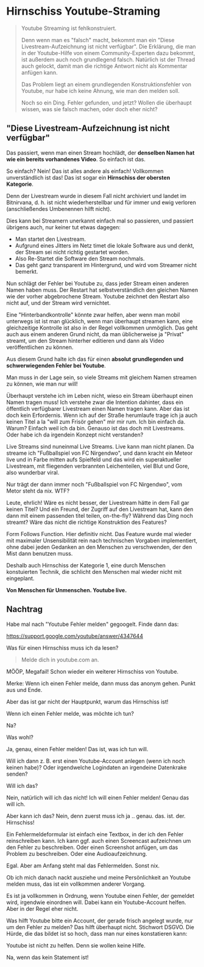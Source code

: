 # Hirnschiss Youtube-Straming

> Youtube Streaming ist fehlkonstruiert.
>
> Denn wenn man es "falsch" macht, bekommt man ein "Diese Livestream-Aufzeichnung ist nicht verfügbar".
> Die Erklärung, die man in der Youtube-Hilfe von einem Community-Experten dazu bekommt,
> ist außerdem auch noch grundlegend falsch.
> Natürlich ist der Thread auch gelockt, damit man die richtige Antwort nicht als Kommentar anfügen kann.
>
> Das Problem liegt an einem grundlegenden Konstruktionsfehler von Youtube,
> nur habe ich keine Ahnung, wie man den melden soll.
> 
> Noch so ein Ding.  Fehler gefunden, und jetzt?
> Wollen die überhaupt wissen, was sie falsch machen, oder doch eher nicht?

## "Diese Livestream-Aufzeichnung ist nicht verfügbar"

Das passiert, wenn man einen Stream hochlädt, der **denselben Namen hat wie ein bereits vorhandenes Video**.  So einfach ist das.

So einfach?  Nein!  Das ist alles andere als einfach!
Vollkommen unverständlich ist das!  Das ist sogar ein **Hirnschiss der obersten Kategorie**.

Denn der Livestream wurde in diesem Fall nicht archiviert und landet im Bitnirvana,
d. h. ist nicht wiederherstellbar und für immer und ewig verloren (anschließendes Umbenennen hilft nicht).

Dies kann bei Streamern unerkannt einfach mal so passieren, und passiert übrigens auch, nur keiner tut etwas dagegen:

- Man startet den Livestream.
- Aufgrund eines Jitters im Netz timet die lokale Software aus und denkt, der Stream sei nicht richtig gestartet worden.
- Also Re-Startet die Software den Stream nochmals.
- Das geht ganz transparent im Hintergrund, und wird vom Streamer nicht bemerkt.

Nun schlägt der Fehler bei Youtube zu, dass jeder Stream einen anderen Namen haben muss.
Der Restart hat selbstverständlich den gleichen Namen wie der vorher abgebrochene Stream.
Youtube zeichnet den Restart also nicht auf, und der Stream wird vernichtet.

Eine "Hinterbandkontrolle" könnte zwar helfen, aber wenn man mobil unterwegs ist ist man glücklich,
wenn man überhaupt streamen kann, eine gleichzeitige Kontrolle ist also in der Regel vollkommen unmöglich.
Das geht auch aus einem anderen Grund nicht, da man üblicherweise ja "Privat" streamt,
um den Stream hinterher editieren und dann als Video veröffentlichen zu können.

Aus diesem Grund halte ich das für einen **absolut grundlegenden und schwerwiegenden Fehler bei Youtube**.

Man muss in der Lage sein, so viele Streams mit gleichem Namen streamen zu können, wie man nur will!

Überhaupt verstehe ich im Leben nicht, wieso ein Stream überhaupt einen Namen tragen muss!
Ich verstehe zwar die Intention dahinter, dass ein öffentlich verfügbarer Livestream einen Namen tragen kann.
Aber das ist doch kein Erfordernis.
Wenn ich auf der Straße herumlaufe trage ich ja auch keinen Titel a la "will zum Frisör gehen" mir mir rum.
Ich bin einfach da.  Warum?  Einfach weil ich da bin.  Genauso ist das doch mit Livestreams.
Oder habe ich da irgendein Konzept nicht verstanden?

Live Streams sind nuneinmal Live Streams.  Live kann man nicht planen.
Da streame ich "Fußballspiel von FC Nirgendwo",
und dann kracht ein Meteor live und in Farbe mitten aufs Spielfeld und das wird ein superaktueller Livestream,
mit fliegenden verbrannten Leichenteilen, viel Blut und Gore, also wunderbar viral.

Nur trägt der dann immer noch "Fußballspiel von FC Nirgendwo", vom Metor steht da nix.  WTF?

Leute, ehrlich!  Wäre es nicht besser, der Livestream hätte in dem Fall gar keinen Titel?
Und ein Freund, der Zugriff auf den Livestream hat, kann den dann mit einem passenden titel teilen, on-the-fly?
Während das Ding noch streamt?  Wäre das nicht die richtige Konstruktion des Features?

Form Follows Function.  Hier definitiv nicht.
Das Feature wurde mal wieder mit maximaler Unsensibilität rein nach technischen Vorgaben implementiert,
ohne dabei jeden Gedanken an den Menschen zu verschwenden, der den Mist dann benutzen muss.

Deshalb auch Hirnschiss der Kategorie 1,
eine durch Menschen konstuierten Technik,
die schlicht den Menschen mal wieder nicht mit eingeplant.

**Von Menschen für Unmenschen.  Youtube live.**

## Nachtrag

Habe mal nach "Youtube Fehler melden" gegoogelt.  Finde dann das:

https://support.google.com/youtube/answer/4347644

Was für einen Hirnschiss muss ich da lesen?

> Melde dich in youtube.com an.

MÖÖP, Megafail!  Schon wieder ein weiterer Hirnschiss von Youtube.

Merke:  Wenn ich einen Fehler melde, dann muss das anonym gehen.  Punkt aus und Ende.

Aber das ist gar nicht der Hauptpunkt, warum das Hirnschiss ist!

Wenn ich einen Fehler melde, was möchte ich tun?

Na?

Was wohl?

Ja, genau, einen Fehler melden!  Das ist, was ich tun will.

Will ich dann z. B. erst einen Youtube-Account anlegen (wenn ich noch keinen habe)?
Oder irgendwelche Logindaten an irgendeine Datenkrake senden?

Will ich das?

Nein, natürlich will ich das nicht!  Ich will einen Fehler melden!  Genau das will ich.

Aber kann ich das?  Nein, denn zuerst muss ich ja .. genau. das. ist. der. Hirnschiss!

Ein Fehlermeldeformular ist einfach eine Textbox, in der ich den Fehler reinschreiben kann.
Ich kann ggf. auch einen Screencast aufzeichnen um den Fehler zu beschreiben.
Oder einen Screenshot anfügen, um das Problem zu beschreiben.
Oder eine Audioaufzeichnung.

Egal.  Aber am Anfang steht mal das Fehlermelden.  Sonst nix.

Ob ich mich danach nackt ausziehe und meine Persönlichkeit an Youtube melden muss, das ist ein vollkommen anderer Vorgang.

Es ist ja vollkommen in Ordnung, wenn Youtube einen Fehler, der gemeldet wird, irgendwie einordnen will.
Dabei kann ein Youtube-Account helfen.  Aber in der Regel eher nicht.

Was hilft Youtube bitte ein Account, der gerade frisch angelegt wurde, nur um den Fehler zu melden?
Das hilft überhaupt nicht.  Stichwort DSGVO.  Die Hürde, die das bildet ist so hoch, dass man nur eines konstatieren kann:

Youtube ist nicht zu helfen.  Denn sie wollen keine Hilfe.

Na, wenn das kein Statement ist!

